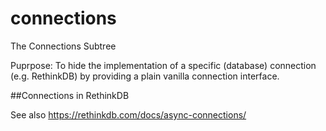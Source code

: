 # connections
The Connections Subtree

Puprpose: To hide the implementation of a specific (database) connection (e.g. RethinkDB) by providing a plain vanilla connection interface.

##Connections in RethinkDB

See also https://rethinkdb.com/docs/async-connections/

